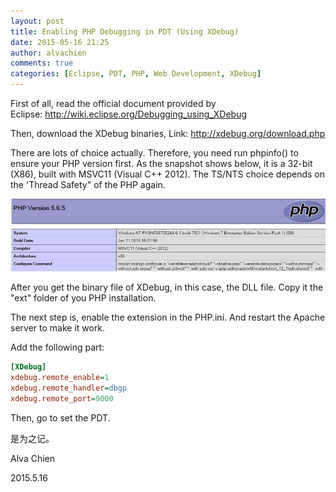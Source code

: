 ```yaml
---
layout: post
title: Enabling PHP Debugging in PDT (Using XDebug)
date: 2015-05-16 21:25
author: alvachien
comments: true
categories: [Eclipse, PDT, PHP, Web Development, XDebug]
---
```

First of all, read the official document provided by Eclipse: http://wiki.eclipse.org/Debugging_using_XDebug

Then, download the XDebug binaries, Link: http://xdebug.org/download.php

There are lots of choice actually. Therefore, you need run phpinfo() to ensure your PHP version first. As the snapshot shows below, it is a 32-bit (X86), built with MSVC11 (Visual C++ 2012). The TS/NTS choice depends on the 'Thread Safety" of the PHP again.

![PhpInfo](/assets/uploads/2015/05/PhpInfo.png)

After you get the binary file of XDebug, in this case, the DLL file. Copy it the "ext" folder of you PHP installation.

The next step is, enable the extension in the PHP.ini. And restart the Apache server to make it work.

Add the following part:

```ini
[XDebug]
xdebug.remote_enable=1
xdebug.remote_handler=dbgp
xdebug.remote_port=9000
```

Then, go to set the PDT.

是为之记。

Alva Chien

2015.5.16
